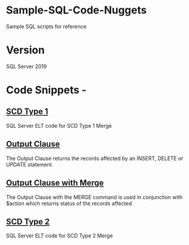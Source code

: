 # Sample-SQL-Code-Nuggets
Sample SQL scripts for reference

# Version
SQL Server 2019

# Code Snippets - 

## [SCD Type 1](SCD_Type_1/SCD_Type_1_Using_Merge.sql)

SQL Server ELT code for SCD Type 1 Merge

## [Output Clause](Output_Clause/Output_Clause_in_SQL.sql)

The Output Clause returns the records affected by an INSERT, DELETE or UPDATE statement.

## [Output Clause with Merge](Output_Clause/Output_Clause_with_Merge.sql)

The Output Clause with the MERGE command is used in conjunction with $action which returns status of the records affected 

## [SCD Type 2](SCD_Type_2/SCD_Type_2_Using_Merge.sql)

SQL Server ELT code for SCD Type 2 Merge
